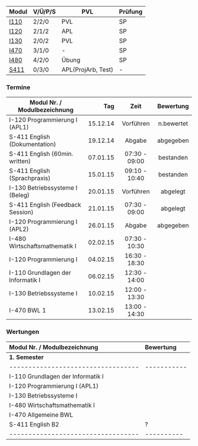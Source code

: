 
Modul | V/Ü/P/S | PVL | Prüfung
 ---- | ------- | --- | -------
[I110](i110/index.md "Grundlagen der Informatik I") | 2/2/0 | PVL | SP
[I120](i120/index.md "Programmierung I Programming I") | 2/1/2 | APL | SP	 	 	 	 	 
[I130](i130/index.md "Betriebssysteme I Operating Systems I") | 2/0/2 | PVL | SP	 	 	 	 	 
[I470](i470/index.md "Allgemeine Betriebswirtschaftslehre (BWL 1)") | 3/1/0 | - | SP
[I480](i480/index.md "Wirtschaftsmathematik I (WiMa1)") | 4/2/0 | Übung | SP
[S411](s411/index.md "Englisch B2 (IIb/d: I-285, IWb/d: I-185, IMb/d: I-385) English B2") | 0/3/0 | APL(ProjArb, Test) | -

### Termine

Modul Nr. / Modulbezeichnung      | Tag      | Zeit          | Bewertung
--------------------------------- |---------:|:-------------:|:---------:
I-120 Programmierung I (APL1)     | 15.12.14 | Vorführen     | n.bewertet<!-- Note: 15/15pt, nachträglich nicht gewertet weil Prof. den Prüfungsablauf für juristisch zweifelhaft beuteilt hatte -->
S-411 English (Dokumentation)     | 19.12.14 | Abgabe        | abgegeben
S-411 English (60min. written)    | 07.01.15 | 07:30 - 09:00 | bestanden<!-- Note: 1,3 -->
S-411 English (Sprachpraxis)      | 15.01.15 | 09:10 - 10:40 | bestanden
I-130 Betriebssysteme I (Beleg)   | 20.01.15 | Vorführen     | abgelegt
S-411 English (Feedback Session)  | 21.01.15 | 07:30 - 09:00 | abgelegt<!-- (Note: 1,0, gem. mit Sprachpraxis u. Dokmentation) -->
I-120 Programmierung I (APL2)     | 26.01.15 | Abgabe        | abgegeben
I-480 Wirtschaftsmathematik I     | 02.02.15 | 07:30 - 10:30 | 
I-120 Programmierung I            | 04.02.15 | 16:30 - 18:30 | 
I-110 Grundlagen der Informatik I | 06.02.15 | 12:30 - 14:00 | 
I-130 Betriebssysteme I           | 10.02.15 | 12:00 - 13:30 | 
I-470 BWL 1                       | 13.02.15 | 13:00 - 14:30 | 

### Wertungen

Modul Nr. / Modulbezeichnung      | Bewertung
:---------------------------------|:----------
 **1. Semester**                  |
----------------------------------|-----------
I-110 Grundlagen der Informatik I | 
I-120 Programmierung I (APL1)     | 
I-130 Betriebssysteme I           | 
I-480 Wirtschaftsmathematik I     | 
I-470 Allgemeine BWL              | 
S-411 English B2                  | ?
----------------------------------|----------
<!--
quelle: http://www2.htw-dresden.de/~rawa/cgi-bin/pr_abfrage.php

P R Ü F U N G S P L A N für den 1. Prüfungsabschnitt 02.02. - 21.02.2015
Prüfungen mit der Eingabe "14 042 B"         Änderungen bzw. Ergänzungen sind zu beachten!
Fakultät 	St.-
gang 	St.jahrg./
Semester 	Ab-
schluß 	St.-
richtung 	Modul Nr. / Modulbezeichnung 	Art 	Tag 	Zeit 	Raum 	Prüfender 	Nächste
N/W
7400 (INF/M)	042	2014/1.	B/D	 	I-480 Wirtschaftsmathematik I	SP	02.02.	7:30 - 10:30	Z 254/ S 325/ S 327/ S 315	 Voß-Böhme	
7400 (INF/M)	042	2014/1.	B/D	 	I-120 Programmierung I	SP	04.02.	16:30 - 18:30	S 239/ Z 254	 Hollas	
7400 (INF/M)	042	2014/1.	B/D	 	I-110 Grundlagen der Informatik I	SP	06.02.	12:30 - 14:00	Z 254/ S 227/ S 228	 Nestler	SS 2015
7400 (INF/M)	042	2014/1.	B/D	 	I-130 Betriebssysteme I	SP	10.02.	12:00 - 13:30	S 239/ Z 254	 Fritzsche	SS 2015
7400 (INF/M)	042	2014/1.	B/D	 	I-470 Allg. Betriebswirtschaftslehre (BWL 1)	SP	13.02.	13:00 - 14:30	S 331/ S 409	 Grüning	

-->


<!-- 
[I121]( "Programmierung II Programming II") 	Pflichtmodul 	5 	
     	2/0/2
    APL
    SP	 	 	 	 
    	
    Modul ansehen
    Datenbanksysteme I (DBS I) I140 	Pflichtmodul 	4 	
     	2/0/2
    PVL
    SP	 	 	 	 
    	
    Modul ansehen
    Grundlagen der Wirtschaftsinformatik I410 	Pflichtmodul 	4 	
     	2/1/0
    SP	 	 	 	 
    	
    Modul ansehen
    Buchführung und Abschluss I472 	Pflichtmodul 	4 	
     	2/1/0
    SP	 	 	 	 
    	
    Modul ansehen
    Wirtschaftsmathematik II (WiMa2) I481 	Pflichtmodul 	5 	
     	2/2/0
    SP	 	 	 	 
    	
    Modul ansehen
    Produktionswirtschaft (BWL 2) W922 	Pflichtmodul 	4 	
     	2/1/0
    PVL
    SP	 	 	 	 
    	
    Modul ansehen
    Datenbanksysteme II (DBS II) I141 	Pflichtmodul 	5 	
     	 	2/0/2
    PVL
    SP	 	 	 
    	
    Modul ansehen
    Software Engineering I (SE I) Software Engineering I I150 	Pflichtmodul 	4 	
     	 	2/0/2
    PVL
    SP	 	 	 
    	
    Modul ansehen
    Rechnernetze/Kommunikationssysteme I160 	Pflichtmodul 	5 	
     	 	2/0/2
    APL
    SP	 	 	 
    	
    Modul ansehen
    Betriebliche Standardtools I478 	Pflichtmodul 	3 	
     	 	0/0/2
    SP	 	 	 
    	
    Modul ansehen
    Statistik Statistics I485 	Pflichtmodul 	5 	
     	 	2/2/0
    SP	 	 	 
    	
    Modul ansehen
    Kosten- und Leistungsrechnung W909 	Pflichtmodul 	4 	
     	 	2/1/0
    SP	 	 	 
    	
    Modul ansehen
    Betriebliche Steuerlehre W912 	Pflichtmodul 	5 	
     	 	2/2/0
    PVL
    SP	 	 	 
    	
    Modul ansehen
    Projektmanagement I 	Wahlmodul 	0 	
     	 	 	1/0/0	 	 
    	
    Modul ansehen
    Projektmanagement II 	Wahlmodul 	0 	
     	 	 	2/0/0	 	 
    	
    Modul ansehen
    Software Engineering II (SE II) Software Engineering II I151 	Pflichtmodul 	5 	
     	 	 	2/0/2
    APL	 	 
    	
    Modul ansehen
    Internet-Technologien I I165 	Pflichtmodul 	3 	
     	 	 	2/0/1
    APL
    SP	 	 
    	
    Modul ansehen
    Informatikrecht (IR) Legal Aspects of Computing I175 	Pflichtmodul 	2 	
     	 	 	1/1/0
    SP	 	 
    	
    Modul ansehen
    Business Intelligence I440 	Pflichtmodul 	5 	
     	 	 	2/0/2
    PVL
    SP	 	 
    	
    Modul ansehen
    Betriebliche Informationssysteme I (BIS I) I441 	Pflichtmodul 	5 	
     	 	 	2/0/2
    SP	 	 
    	
    Modul ansehen
    Geschäftsprozessmodellierung I450 	Pflichtmodul 	4 	
     	 	 	2/0/1
    APL
    MP	 	 
    	
    Modul ansehen
    Betriebliche Informationssysteme II (BIS II) I442 	Pflichtmodul 	5 	
     	 	 	 	2/0/2
    APL
    SP	 
    	
    Modul ansehen
    Informationsmanagement I I455 	Pflichtmodul 	4 	
     	 	 	 	2/0/2
    PVL
    SP	 
    	
    Modul ansehen
    Entwicklung Webbasierter Anwendungen (EwA) Development of Web Based Applications I465 	Pflichtmodul 	5 	
     	 	 	 	2/0/2
    APL
    SP	 
    	
    Modul ansehen
    Projektseminar I490 	Pflichtmodul 	5 	
     	 	 	 	0/4/0
    APL	 
    	
    Modul ansehen
    Managementtechniken W908 	Pflichtmodul 	4 	
     	 	 	 	2/0/2
    SP	 
    	
    Modul ansehen
    Marketing (BWL 3) W911 	Pflichtmodul 	3 	
     	 	 	 	1/1/0
    SP	 
    	
    Modul ansehen
    Bachelorarbeit 	Pflichtmodul 	12 	
     	 	 	 	 	0/0/0
    	
    Modul ansehen
    Praxisprojekt I190 	Pflichtmodul 	18 	
     	 	 	 	 	0/0/0
    APL
    	
    Modul ansehen
    Wahlpflicht-ba-IW-1 (4.Semester) 	Block 	5 	
     	 	 	4	 	 
    	
    Details ansehen
    Wahlpflicht-ba-IW-2 (5. Semester) 	Block 	5 	
     	 	 	 	4	 
    	
    Details ansehen

Summe SWS pro Semester: 	
26	24	25	27	26	0
	 
Summe ECTS-Credits pro Semester: 	
30	29	31	30	31	30
-->
